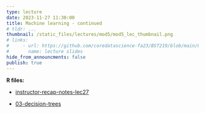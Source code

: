 ```yaml
---
type: lecture
date: 2023-11-27 11:30:00
title: Machine learning - continued
# tldr: ...
thumbnail: /static_files/lectures/mod5/mod5_lec_thumbnail.png
# links:
#     - url: https://github.com/coredatascience-fa23/BST219/blob/main/00_course_introduction/Lecture_01.pdf
#       name: lecture slides
hide_from_announcments: false
publish: true
---
```

**R files:**
- [instructor-recap-notes-lec27](https://github.com/coredatascience-fa23/BST219/blob/main/instructor_lecture-recap-notes/instructor_notes_lec27.Rmd)


- [03-decision-trees](https://github.com/coredatascience-fa23/BST219/blob/main/06_machine-learning/03_decision-trees.Rmd)



